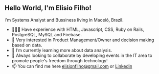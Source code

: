Hello World, I'm Elisio Filho!
-
I'm Systems Analyst and Bussiness living in Maceió, Brazil.

- 👨🏻‍💻 Have experience with HTML, Javascript, CSS, Ruby on Rails, PostgreSQL, MySQL and Firebase.
- 🌱 Very interested in Product Management/Owner and decision making based on data.
- 🔭 I’m currently learning more about data analysis.
- 💞️ Always looking to collaborate by developing events in the IT area to promote people's freedom through technology!
- 📫 You can find me here elisionfilho@gmail.com or <a href="https://www.linkedin.com/in/elisio-filho-6029b8a5/">Linkedin</a>

<!---
elisiofilho/elisiofilho is a ✨ special ✨ repository because its `README.md` (this file) appears on your GitHub profile.
You can click the Preview link to take a look at your changes.
--->
